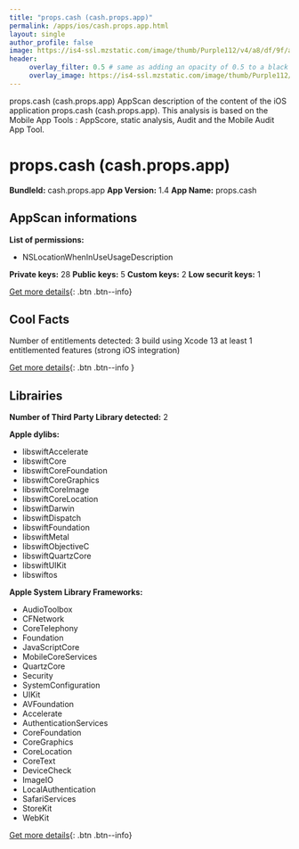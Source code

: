 ```yaml
---
title: "props.cash (cash.props.app)"
permalink: /apps/ios/cash.props.app.html
layout: single
author_profile: false
image: https://is4-ssl.mzstatic.com/image/thumb/Purple112/v4/a8/df/9f/a8df9f2e-1dd2-ac90-c568-388bdf848f43/AppIcon-0-0-1x_U007emarketing-0-0-0-10-0-0-sRGB-0-0-0-GLES2_U002c0-512MB-85-220-0-0.png/512x512bb.jpg
header: 
     overlay_filter: 0.5 # same as adding an opacity of 0.5 to a black background
     overlay_image: https://is4-ssl.mzstatic.com/image/thumb/Purple112/v4/a8/df/9f/a8df9f2e-1dd2-ac90-c568-388bdf848f43/AppIcon-0-0-1x_U007emarketing-0-0-0-10-0-0-sRGB-0-0-0-GLES2_U002c0-512MB-85-220-0-0.png/512x512bb.jpg
---
```

props.cash (cash.props.app) AppScan description of the content of the iOS application props.cash (cash.props.app). This analysis is based on the Mobile App Tools : AppScore, static analysis, Audit and the Mobile Audit App Tool.

# props.cash (cash.props.app)

**BundleId:** cash.props.app
**App Version:** 1.4
**App Name:** props.cash


## AppScan informations 

**List of permissions:** 
- NSLocationWhenInUseUsageDescription
  
  
**Private keys:** 28
**Public keys:** 5
**Custom keys:** 2
**Low securit keys:** 1
  
[Get more details](/pricing.html){: .btn .btn--info}

## Cool Facts

Number of entitlements detected: 3
build using Xcode 13
at least 1 entitlemented features (strong iOS integration)
  
[Get more details](/pricing.html){: .btn .btn--info }

## Librairies 
**Number of Third Party Library detected:** 2


**Apple dylibs:**
- libswiftAccelerate
- libswiftCore
- libswiftCoreFoundation
- libswiftCoreGraphics
- libswiftCoreImage
- libswiftCoreLocation
- libswiftDarwin
- libswiftDispatch
- libswiftFoundation
- libswiftMetal
- libswiftObjectiveC
- libswiftQuartzCore
- libswiftUIKit
- libswiftos


**Apple System Library Frameworks:**
- AudioToolbox
- CFNetwork
- CoreTelephony
- Foundation
- JavaScriptCore
- MobileCoreServices
- QuartzCore
- Security
- SystemConfiguration
- UIKit
- AVFoundation
- Accelerate
- AuthenticationServices
- CoreFoundation
- CoreGraphics
- CoreLocation
- CoreText
- DeviceCheck
- ImageIO
- LocalAuthentication
- SafariServices
- StoreKit
- WebKit


  
[Get more details](/pricing.html){: .btn .btn--info}

